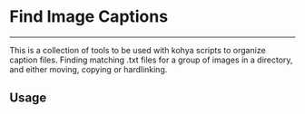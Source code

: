 # Find Image Captions
___

This is a collection of tools to be used with kohya scripts to organize caption files.
Finding matching .txt files for a group of images in a directory, and either moving, copying or hardlinking.

## Usage

```
```
